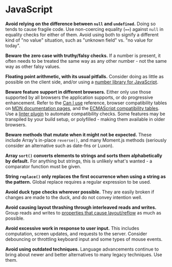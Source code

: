 # JavaScript

**Avoid relying on the difference between `null` and `undefined`.** Doing so tends to cause fragile code. Use non-coercing equality (`==`) against `null` in equality checks for either of them. Avoid using both to signify a different kind of "no value" situation, such as "unknown field" vs. "no value for today".

**Beware the zero case with truthy/falsy checks.** If a number is present, it often needs to be treated the same way as any other number - not the same way as other falsy values.

**Floating point arithmetic, with its usual pitfalls.** Consider doing as little as possible on the client side, and/or using a [number library for JavaScript](https://github.com/MikeMcl/big.js/wiki).

**Beware feature support in different browsers.** Either only use those supported by all browsers the application supports, or do progressive enhancement. Refer to the [Can I use](https://caniuse.com/) reference, browser compatibility tables on [MDN documentation pages](https://developer.mozilla.org/en-US/docs/Web/JavaScript/Reference/Global_Objects/Promise#Browser_compatibility), and the [ECMAScript compatibility tables](http://kangax.github.io/compat-table/es6/). Use a [linter plugin](https://github.com/amilajack/eslint-plugin-compat) to automate compatibility checks.  Some features may be transpiled by your build setup, or polyfilled - making them available in older browsers.

**Beware methods that mutate when it might not be expected.** These include Array's in-place `reverse()`, and many Moment.js methods (seriously consider an alternative such as date-fns or Luxon).

**Array `sort()` converts elements to strings and sorts them alphabetically by default.** For anything but strings, this is unlikely what's wanted - a comparator function must be given.

**String `replace()` only replaces the first occurrence when using a string as the pattern.** Global replace requires a regular expression to be used.

**Avoid duck type checks wherever possible.** They are easily broken if changes are made to the duck, and do not convey intention well.

**Avoid causing layout thrashing through interleaved reads and writes.** Group reads and writes to [properties that cause layout/reflow](https://gist.github.com/paulirish/5d52fb081b3570c81e3a) as much as possible.

**Avoid excessive work in response to user input.** This includes computation, screen updates, and requests to the server. Consider debouncing or throttling keyboard input and some types of mouse events.

**Avoid using outdated techniques.** Language advancements continue to bring about newer and better alternatives to many legacy techniques. Use them.
